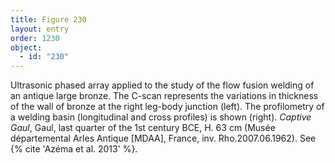 ```yaml
---
title: Figure 230
layout: entry
order: 1230
object:
  - id: "230"
---
```


Ultrasonic phased array applied to the study of the flow fusion welding of an antique large bronze. The C-scan represents the variations in thickness of the wall of bronze at the right leg-body junction (left). The profilometry of a welding basin (longitudinal and cross profiles) is shown (right). *Captive Gaul*, Gaul, last quarter of the 1st century BCE, H. 63 cm (Musée départemental Arles Antique [MDAA], France, inv. Rho.2007.06.1962). See {% cite 'Azéma et al. 2013' %}.
